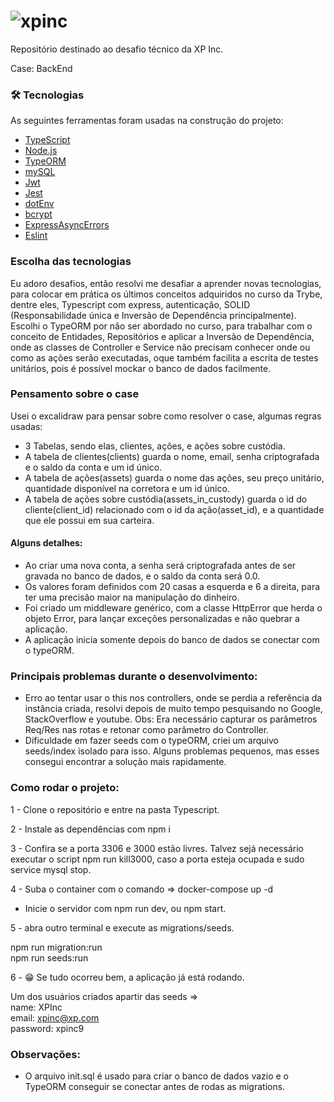 # ![xpinc](https://user-images.githubusercontent.com/83525738/179291111-63806334-fa2a-45cb-9aec-cba55840fe1e.png)

Repositório destinado ao desafio técnico da XP Inc.

Case: BackEnd <br>

### 🛠 Tecnologias

As seguintes ferramentas foram usadas na construção do projeto:

- [TypeScript](https://www.typescriptlang.org/)
- [Node.js](https://nodejs.org/en/)
- [TypeORM](https://typeorm.io/)
- [mySQL](https://www.mysql.com/)
- [Jwt](https://jwt.io/)
- [Jest](https://jestjs.io/)
- [dotEnv](https://www.npmjs.com/package/dotenv)
- [bcrypt](https://www.npmjs.com/package/bcrypt)
- [ExpressAsyncErrors](https://www.npmjs.com/package/express-async-errors)
- [Eslint](https://eslint.org/)

### Escolha das tecnologias

Eu adoro desafios, então resolvi me desafiar a aprender novas tecnologias, para colocar em prática os últimos conceitos adquiridos no curso da Trybe,
dentre eles, Typescript com express, autenticação, SOLID (Responsabilidade única e Inversão de Dependência principalmente).
Escolhi o TypeORM por não ser abordado no curso, para trabalhar com o conceito de Entidades, Repositórios e aplicar a Inversão de Dependência,
onde as classes de Controller e Service não precisam conhecer onde ou como as ações serão executadas, oque também facilita a escrita de testes unitários,
pois é possível mockar o banco de dados facilmente.

### Pensamento sobre o case

Usei o excalidraw para pensar sobre como resolver o case, algumas regras usadas:

- 3 Tabelas, sendo elas, clientes, ações, e ações sobre custódia.
- A tabela de clientes(clients) guarda o nome, email, senha criptografada e o saldo da conta e um id único.
- A tabela de ações(assets) guarda o nome das ações, seu preço unitário, quantidade disponível na corretora e um id único.
- A tabela de ações sobre custódia(assets_in_custody) guarda o id do cliente(client_id) relacionado com o id da ação(asset_id), e a quantidade que ele possui em sua carteira.

#### Alguns detalhes:

- Ao criar uma nova conta, a senha será criptografada antes de ser gravada no banco de dados, e o saldo da conta será 0.0.
- Os valores foram definidos com 20 casas a esquerda e 6 a direita, para ter uma precisão maior na manipulação do dinheiro.
- Foi criado um middleware genérico, com a classe HttpError que herda o objeto Error, para lançar exceções personalizadas e não quebrar a aplicação.
- A aplicação inicia somente depois do banco de dados se conectar com o typeORM.

### Principais problemas durante o desenvolvimento:

- Erro ao tentar usar o this nos controllers, onde se perdia a referência da instância criada, resolvi depois de muito tempo pesquisando
no Google, StackOverflow e youtube. Obs: Era necessário capturar os parâmetros Req/Res nas rotas e retonar como parâmetro do Controller.
- Dificuldade em fazer seeds com o typeORM, criei um arquivo seeds/index isolado para isso.
Alguns problemas pequenos, mas esses consegui encontrar a solução mais rapidamente.

### Como rodar o projeto:

1 - Clone o repositório e entre na pasta Typescript.

2 - Instale as dependências com npm i

3 - Confira se a porta 3306 e 3000 estão livres.
Talvez sejá necessário executar o script npm run kill3000, caso a porta esteja ocupada e sudo service mysql stop.

4 - Suba o container com o comando => docker-compose up -d
- Inicie o servidor com npm run dev, ou npm start.


5 - abra outro terminal e execute as migrations/seeds.

npm run migration:run <br>
npm run seeds:run

6 - :grin: Se tudo ocorreu bem, a aplicação já está rodando.

Um dos usuários criados apartir das seeds => <br>
name: XPInc <br>
email: xpinc@xp.com <br>
password: xpinc9


### Observações:

- O arquivo init.sql é usado para criar o banco de dados vazio e o TypeORM conseguir se conectar antes de rodas as migrations.
